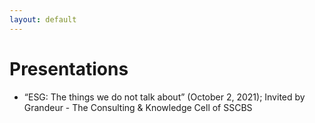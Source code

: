 ```yaml
---
layout: default
---
```


# Presentations

+ “ESG: The things we do not talk about” (October 2, 2021); Invited by Grandeur - The Consulting & Knowledge Cell of SSCBS 
